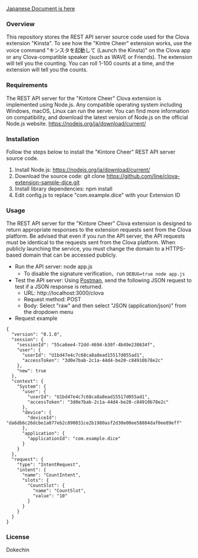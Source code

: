 [Japanese Document is here](README_ja.md)

### Overview
This repository stores the REST API server source code used for the Clova extension "Kinsta". To see how the "Kintre Cheer" extension works, use the voice command "キンスタを起動して (Launch the Kinsta)" on the Clova app or any Clova-compatible speaker (such as WAVE or Friends). The extension will tell you the counting. You can roll 1-100 counts at a time, and the extension will tell you the counts.

### Requirements
The REST API server for the "Kintore Cheer" Clova extension is implemented using Node.js. Any compatible operating system including Windows, macOS, Linux can run the server. You can find more information on compatibility, and download the latest version of Node.js on the official Node.js website. https://nodejs.org/ja/download/current/

### Installation
Follow the steps below to install the "Kintore Cheer" REST API server source code.
1) Install Node.js: https://nodejs.org/ja/download/current/
2) Download the source code: git clone https://github.com/line/clova-extension-sample-dice.git
3) Install library dependencies: npm install
4) Edit config.js to replace "com.example.dice" with your Extension ID 

### Usage
The REST API server for the "Kintore Cheer" Clova extension is designed to return appropriate responses to the extension requests sent from the Clova platform. Be advised that even if you run the API server, the API requests must be identical to the requests sent from the Clova platform. When publicly launching the service, you must change the domain to a HTTPS-based domain that can be accessed publicly.
- Run the API server: node app.js
  - To disable the signature verification、run  `DEBUG=true node app.js` 
- Test the API server: Using [Postman](https://www.getpostman.com/), send the following JSON request to test if a JSON response is returned.
    - URL: http://localhost:3000/clova
    - Request method: POST
    - Body: Select "raw" and then select "JSON (application/json)" from the dropdown menu
- Request example
```
{
  "version": "0.1.0",
  "session": {
    "sessionId": "55ca6ee4-72dd-4694-b30f-4b49e238634f",
    "user": {
      "userId": "U1bd47e4c7c68ca8a8ead15517d055ad1",
      "accessToken": "3d0e7bab-2c1a-44d4-be20-c84910b78e2c"
    },
    "new": true
  },
  "context": {
    "System": {
      "user": {
        "userId": "U1bd47e4c7c68ca8a8ead15517d055ad1",
        "accessToken": "3d0e7bab-2c1a-44d4-be20-c84910b78e2c"
      },
      "device": {
        "deviceId": "da6db6c26dcbe1a077eb2c890031ce2b1980asf2d30e00ee58804daf0ee89eff"
      },
      "application": {
        "applicationId": "com.example.dice"
      }
    }
  },
  "request": {
    "type": "IntentRequest",
    "intent": {
      "name": "CountIntent",
      "slots": {
        "CountSlot": {
          "name": "CountSlot",
          "value": "10"
        }
      }
    }
  }
}
```

### License
Dokechin

```


